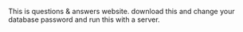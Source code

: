 This is questions & answers website. 
download this and change your database password and run this with a server.